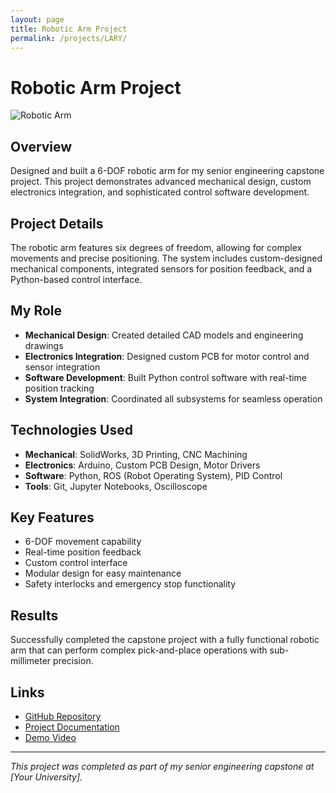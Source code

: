 ```yaml
---
layout: page
title: Robotic Arm Project
permalink: /projects/LARY/
---
```


# Robotic Arm Project

![Robotic Arm](../LARY1.jpeg)

## Overview
Designed and built a 6-DOF robotic arm for my senior engineering capstone project. This project demonstrates advanced mechanical design, custom electronics integration, and sophisticated control software development.

## Project Details
The robotic arm features six degrees of freedom, allowing for complex movements and precise positioning. The system includes custom-designed mechanical components, integrated sensors for position feedback, and a Python-based control interface.

## My Role
- **Mechanical Design**: Created detailed CAD models and engineering drawings
- **Electronics Integration**: Designed custom PCB for motor control and sensor integration
- **Software Development**: Built Python control software with real-time position tracking
- **System Integration**: Coordinated all subsystems for seamless operation

## Technologies Used
- **Mechanical**: SolidWorks, 3D Printing, CNC Machining
- **Electronics**: Arduino, Custom PCB Design, Motor Drivers
- **Software**: Python, ROS (Robot Operating System), PID Control
- **Tools**: Git, Jupyter Notebooks, Oscilloscope

## Key Features
- 6-DOF movement capability
- Real-time position feedback
- Custom control interface
- Modular design for easy maintenance
- Safety interlocks and emergency stop functionality

## Results
Successfully completed the capstone project with a fully functional robotic arm that can perform complex pick-and-place operations with sub-millimeter precision.

## Links
- [GitHub Repository](https://github.com/yourusername/robotic-arm)
- [Project Documentation](https://docs.google.com/...)
- [Demo Video](https://youtube.com/...)

---

*This project was completed as part of my senior engineering capstone at [Your University].* 